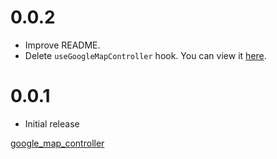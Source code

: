 # 0.0.2

- Improve README.
- Delete `useGoogleMapController` hook. You can view it
  [here](google_map_controller).

# 0.0.1

- Initial release

[google_map_controller](https://gist.github.com/bartekpacia/3cac94d29f8e6e438e57b366a742f73e)
